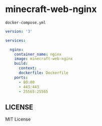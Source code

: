 # minecraft-web-nginx

`docker-compose.yml`
```yml
version: '3'

services:

  nginx:
    container_name: nginx
    image: minecraft-web-nginx
    build:
      context: .
      dockerfile: Dockerfile
    ports:
      - 80:80
      - 443:443
      - 25565:25565
```

## LICENSE
MIT License
